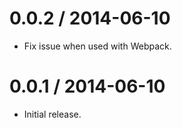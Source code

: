 0.0.2 / 2014-06-10
==================

 * Fix issue when used with Webpack.

0.0.1 / 2014-06-10
==================

 * Initial release.
